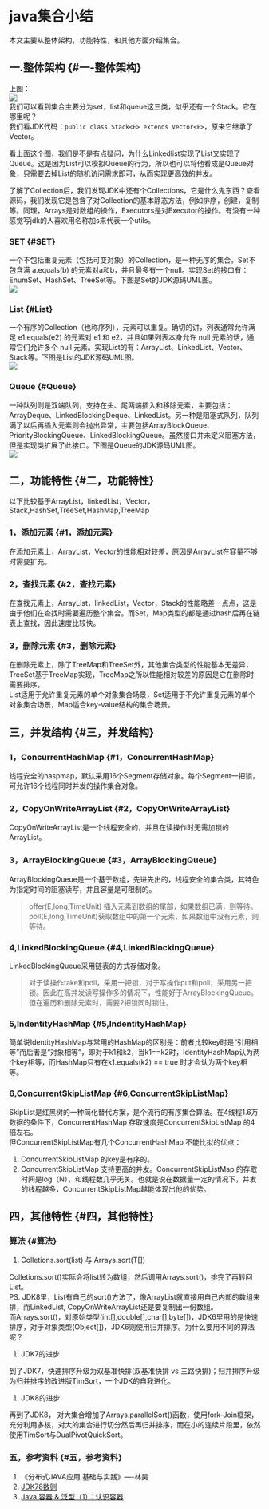 # java集合小结

本文主要从整体架构，功能特性，和其他方面介绍集合。

## 一.整体架构 {#一-整体架构}

上图：  
[![](http://sqtds.github.io/img/2014/collections.png)](http://sqtds.github.io/img/2014/collections.png)  
我们可以看到集合主要分为set，list和queue这三类，似乎还有一个Stack。它在哪里呢？  
我们看JDK代码：`public class Stack<E> extends Vector<E>`，原来它继承了Vector。

看上面这个图，我们是不是有点疑问，为什么Linkedlist实现了List又实现了Queue。这是因为List可以模拟Queue的行为，所以也可以将他看成是Queue对象，只需要去掉List的随机访问需求即可，从而实现更高效的并发。

了解了Collection后，我们发现JDK中还有个Collections，它是什么鬼东西？查看源码，我们发现它是包含了对Collection的基本静态方法，例如排序，创建，复制等。同理，Arrays是对数组的操作，Executors是对Executor的操作。有没有一种感觉写jdk的人喜欢用名称加s来代表一个utils。

### SET {#SET}

一个不包括重复元素（包括可变对象）的Collection，是一种无序的集合。Set不包含满 a.equals\(b\) 的元素对a和b，并且最多有一个null。实现Set的接口有：EnumSet、HashSet、TreeSet等。下图是Set的JDK源码UML图。  
[![](http://sqtds.github.io/img/2014/collection-set.png)](http://sqtds.github.io/img/2014/collection-set.png)

### List {#List}

一个有序的Collection（也称序列），元素可以重复。确切的讲，列表通常允许满足 e1.equals\(e2\) 的元素对 e1 和 e2，并且如果列表本身允许 null 元素的话，通常它们允许多个 null 元素。实现List的有：ArrayList、LinkedList、Vector、Stack等。下图是List的JDK源码UML图。  
[![](http://sqtds.github.io/img/2014/collection-list.png)](http://sqtds.github.io/img/2014/collection-list.png)

### Queue {#Queue}

一种队列则是双端队列，支持在头、尾两端插入和移除元素，主要包括：ArrayDeque、LinkedBlockingDeque、LinkedList。另一种是阻塞式队列，队列满了以后再插入元素则会抛出异常，主要包括ArrayBlockQueue、PriorityBlockingQueue、LinkedBlockingQueue。虽然接口并未定义阻塞方法，但是实现类扩展了此接口。下图是Queue的JDK源码UML图。  
[![](http://sqtds.github.io/img/2014/collection-queue.png)](http://sqtds.github.io/img/2014/collection-queue.png)

## 二，功能特性 {#二，功能特性}

以下比较基于ArrayList，linkedList，Vector，Stack,HashSet,TreeSet,HashMap,TreeMap

### 1，添加元素 {#1，添加元素}

在添加元素上，ArrayList，Vector的性能相对较差，原因是ArrayList在容量不够时需要扩充。

### 2，查找元素 {#2，查找元素}

在查找元素上，ArrayList，linkedList，Vector，Stack的性能略差一点点，这是由于他们在查找时需要遍历整个集合。而Set，Map类型的都是通过hash后再在链表上查找，因此速度比较快。

### 3，删除元素 {#3，删除元素}

在删除元素上，除了TreeMap和TreeSet外，其他集合类型的性能基本无差异，TreeSet基于TreeMap实现，TreeMap之所以性能相对较差的原因是它在删除时需要排序。  
List适用于允许重复元素的单个对象集合场景，Set适用于不允许重复元素的单个对象集合场景，Map适合key-value结构的集合场景。

## 三，并发结构 {#三，并发结构}

### 1，ConcurrentHashMap {#1，ConcurrentHashMap}

线程安全的haspmap，默认采用16个Segment存储对象。每个Segment一把锁，可允许16个线程同时并发的操作集合对象。

### 2，CopyOnWriteArrayList {#2，CopyOnWriteArrayList}

CopyOnWriteArrayList是一个线程安全的，并且在读操作时无需加锁的ArrayList。

### 3，ArrayBlockingQueue {#3，ArrayBlockingQueue}

ArrayBlockingQueue是一个基于数组，先进先出的，线程安全的集合类，其特色为指定时间的阻塞读写，并且容量是可限制的。

> offer\(E,long,TimeUnit\) 插入元素到数组的尾部，如果数组已满，则等待。poll\(E,long,TimeUnit\)获取数组中的第一个元素，如果数组中没有元素，则等待。

### 4,LinkedBlockingQueue {#4,LinkedBlockingQueue}

LinkedBlockingQueue采用链表的方式存储对象。

> 对于读操作take和poll，采用一把锁，对于写操作put和poll，采用另一把锁。因此在高并发读写操作多的情况下，性能好于ArrayBlockingQueue。但在遍历和删除元素时，需要2把锁同时锁住。

### 5,IndentityHashMap {#5,IndentityHashMap}

简单说IdentityHashMap与常用的HashMap的区别是：前者比较key时是“引用相等”而后者是“对象相等”，即对于k1和k2，当k1==k2时，IdentityHashMap认为两个key相等，而HashMap只有在k1.equals\(k2\) == true 时才会认为两个key相等。

### 6,ConcurrentSkipListMap {#6,ConcurrentSkipListMap}

SkipList是红黑树的一种简化替代方案，是个流行的有序集合算法。在4线程1.6万数据的条件下，ConcurrentHashMap 存取速度是ConcurrentSkipListMap 的4倍左右。  
但ConcurrentSkipListMap有几个ConcurrentHashMap 不能比拟的优点：

1. ConcurrentSkipListMap 的key是有序的。
2. ConcurrentSkipListMap 支持更高的并发。ConcurrentSkipListMap 的存取时间是log（N），和线程数几乎无关。也就是说在数据量一定的情况下，并发的线程越多，ConcurrentSkipListMap越能体现出他的优势。

## 四，其他特性 {#四，其他特性}

### 算法 {#算法}

1. Colletions.sort\(list\) 与 Arrays.sort\(T\[\]\)

Colletions.sort\(\)实际会将list转为数组，然后调用Arrays.sort\(\)，排完了再转回List。  
PS. JDK8里，List有自己的sort\(\)方法了，像ArrayList就直接用自己内部的数组来排，而LinkedList, CopyOnWriteArrayList还是要复制出一份数组。  
而Arrays.sort\(\)，对原始类型\(int\[\],double\[\],char\[\],byte\[\]\)，JDK6里用的是快速排序，对于对象类型\(Object\[\]\)，JDK6则使用归并排序。为什么要用不同的算法呢？

1. JDK7的进步

到了JDK7，快速排序升级为双基准快排\(双基准快排 vs 三路快排\)；归并排序升级为归并排序的改进版TimSort，一个JDK的自我进化。

1. JDK8的进步

再到了JDK8， 对大集合增加了Arrays.parallelSort\(\)函数，使用fork-Join框架，充分利用多核，对大的集合进行切分然后再归并排序，而在小的连续片段里，依然使用TimSort与DualPivotQuickSort。

### 五，参考资料 {#五，参考资料}

1. 《分布式JAVA应用 基础与实践》—-林昊
2. [JDK78数则](http://calvin1978.blogcn.com/articles/jdk.html)
3. [Java 容器 & 泛型（1）：认识容器](http://www.bysocket.com/?p=162)



